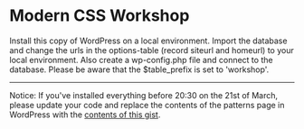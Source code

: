 # Modern CSS Workshop

Install this copy of WordPress on a local environment. Import the database and change the urls in the options-table (record siteurl and homeurl) to your local environment. Also create a wp-config.php file and connect to the database. Please be aware that the $table_prefix is set to 'workshop'.

----

Notice: If you've installed everything before 20:30 on the 21st of March, please update your code and replace the contents of the patterns page in WordPress with the [contents of this gist](https://gist.github.com/lucprincen/703d4b04d2ae7445f24d83e6101b39e5).
